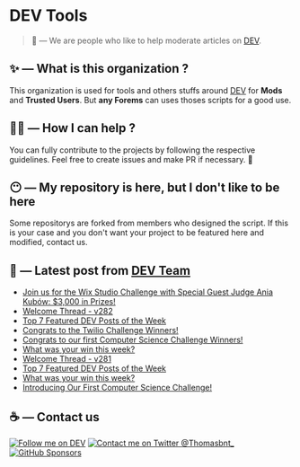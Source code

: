 # DEV Tools

> 🔧 — We are people who like to help moderate articles on [DEV](https://dev.to).

## ✨ — What is this organization ?

This organization is used for tools and others stuffs around [DEV](https://dev.to) for **Mods** and **Trusted Users**. But __any Forems__ can uses thoses scripts for a good use.


## 💪🏼 — How I can help ?

You can fully contribute to the projects by following the respective guidelines. Feel free to create issues and make PR if necessary. 🎉

## 😶 — My repository is here, but I don't like to be here

Some repositorys are forked from members who designed the script. If this is your case and you don't want your project to be featured here and modified, contact us.

## 📝 — Latest post from [DEV Team](https://dev.to/devteam)

<!-- BLOG-POST-LIST:START -->
- [Join us for the Wix Studio Challenge with Special Guest Judge Ania Kubów: $3,000 in Prizes!](https://dev.to/devteam/join-us-for-the-wix-studio-challenge-with-special-guest-judge-ania-kubow-3000-in-prizes-3ial)
- [Welcome Thread - v282](https://dev.to/devteam/welcome-thread-v282-1ca9)
- [Top 7 Featured DEV Posts of the Week](https://dev.to/devteam/top-7-featured-dev-posts-of-the-week-3jj5)
- [Congrats to the Twilio Challenge Winners!](https://dev.to/devteam/congrats-to-the-twilio-challenge-winners-2b1n)
- [Congrats to our first Computer Science Challenge Winners!](https://dev.to/devteam/congrats-to-our-first-computer-science-challenge-winners-2mg2)
- [What was your win this week?](https://dev.to/devteam/what-was-your-win-this-week-mj)
- [Welcome Thread - v281](https://dev.to/devteam/welcome-thread-v281-5fc7)
- [Top 7 Featured DEV Posts of the Week](https://dev.to/devteam/top-7-featured-dev-posts-of-the-week-1368)
- [What was your win this week?](https://dev.to/devteam/what-was-your-win-this-week-5116)
- [Introducing Our First Computer Science Challenge!](https://dev.to/devteam/introducing-our-first-computer-science-challenge-hp2)
<!-- BLOG-POST-LIST:END -->


## ☕ — Contact us

[![Follow me on DEV](https://img.shields.io/badge/dev.to-%2308090A.svg?&style=for-the-badge&logo=dev.to&logoColor=white&alt=devto)](https://dev.to/thomasbnt)
[![Contact me on Twitter @Thomasbnt_](https://img.shields.io/badge/Contact%20me%20on%20Twitter-%231DA1F2.svg?&style=for-the-badge&logo=twitter&logoColor=white&alt=twitter)](https://twitter.com/messages/1142357270-1142357270?text=Hello,%20I%20contact%20you%20from%20devtotools%20&recipient_id=1142357270) [![GitHub Sponsors](https://img.shields.io/badge/Sponsor%20me-%23EA54AE.svg?&style=for-the-badge&logo=github-sponsors&logoColor=white)](https://github.com/sponsors/thomasbnt)


